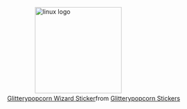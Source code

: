 <img width="60" />
  <img src="https://cdn.jsdelivr.net/gh/devicons/devicon/icons/linux/linux-original.svg" height="200" alt="linux logo"  />
</div>
<div class="tenor-gif-embed" data-postid="17186514466889810112" data-share-method="host" data-aspect-ratio="0.771429" data-width="100%"><a href="https://tenor.com/view/glitterypopcorn-wizard-gif-17186514466889810112">Glitterypopcorn Wizard Sticker</a>from <a href="https://tenor.com/search/glitterypopcorn-stickers">Glitterypopcorn Stickers</a></div> <script type="text/javascript" async src="https://tenor.com/embed.js"></script>
